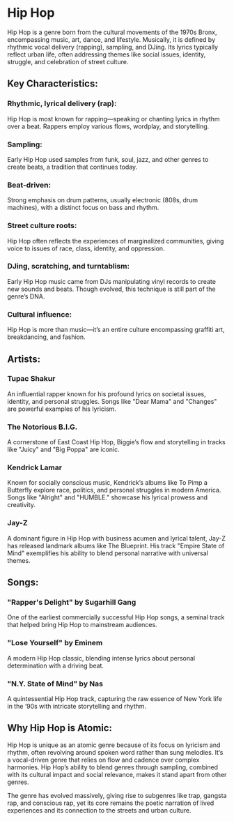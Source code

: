 # Hip Hop

Hip Hop is a genre born from the cultural movements of the 1970s Bronx, encompassing music, art, dance, and lifestyle. Musically, it is defined by rhythmic vocal delivery (rapping), sampling, and DJing. Its lyrics typically reflect urban life, often addressing themes like social issues, identity, struggle, and celebration of street culture.

## Key Characteristics:

### Rhythmic, lyrical delivery (rap):

Hip Hop is most known for rapping—speaking or chanting lyrics in rhythm over a beat. Rappers employ various flows, wordplay, and storytelling.

### Sampling:

Early Hip Hop used samples from funk, soul, jazz, and other genres to create beats, a tradition that continues today.

### Beat-driven:

Strong emphasis on drum patterns, usually electronic (808s, drum machines), with a distinct focus on bass and rhythm.

### Street culture roots:

Hip Hop often reflects the experiences of marginalized communities, giving voice to issues of race, class, identity, and oppression.

### DJing, scratching, and turntablism:

Early Hip Hop music came from DJs manipulating vinyl records to create new sounds and beats. Though evolved, this technique is still part of the genre’s DNA.

### Cultural influence:

Hip Hop is more than music—it’s an entire culture encompassing graffiti art, breakdancing, and fashion.

## Artists:

### Tupac Shakur

An influential rapper known for his profound lyrics on societal issues, identity, and personal struggles. Songs like "Dear Mama" and "Changes" are powerful examples of his lyricism.

### The Notorious B.I.G.

A cornerstone of East Coast Hip Hop, Biggie’s flow and storytelling in tracks like "Juicy" and "Big Poppa" are iconic.

### Kendrick Lamar

Known for socially conscious music, Kendrick’s albums like To Pimp a Butterfly explore race, politics, and personal struggles in modern America. Songs like "Alright" and "HUMBLE." showcase his lyrical prowess and creativity.

### Jay-Z

A dominant figure in Hip Hop with business acumen and lyrical talent, Jay-Z has released landmark albums like The Blueprint. His track "Empire State of Mind" exemplifies his ability to blend personal narrative with universal themes.

## Songs:

### "Rapper's Delight" by Sugarhill Gang

One of the earliest commercially successful Hip Hop songs, a seminal track that helped bring Hip Hop to mainstream audiences.

### "Lose Yourself" by Eminem

A modern Hip Hop classic, blending intense lyrics about personal determination with a driving beat.

### "N.Y. State of Mind" by Nas

A quintessential Hip Hop track, capturing the raw essence of New York life in the ‘90s with intricate storytelling and rhythm.

## Why Hip Hop is Atomic:

Hip Hop is unique as an atomic genre because of its focus on lyricism and rhythm, often revolving around spoken word rather than sung melodies. It’s a vocal-driven genre that relies on flow and cadence over complex harmonies. Hip Hop’s ability to blend genres through sampling, combined with its cultural impact and social relevance, makes it stand apart from other genres.

The genre has evolved massively, giving rise to subgenres like trap, gangsta rap, and conscious rap, yet its core remains the poetic narration of lived experiences and its connection to the streets and urban culture.
